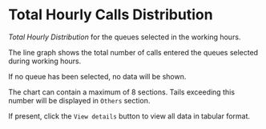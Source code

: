 # Total Hourly Calls Distribution

*Total Hourly Distribution* for the queues selected in the working 
hours.

The line graph shows the total number of calls entered the queues
selected during working hours.

If no queue has been selected, no data will be shown.

The chart can contain a maximum of 8 sections. Tails exceeding this
number will be displayed in `Others` section.

If present, click the `View details` button to view
all data in tabular format.
